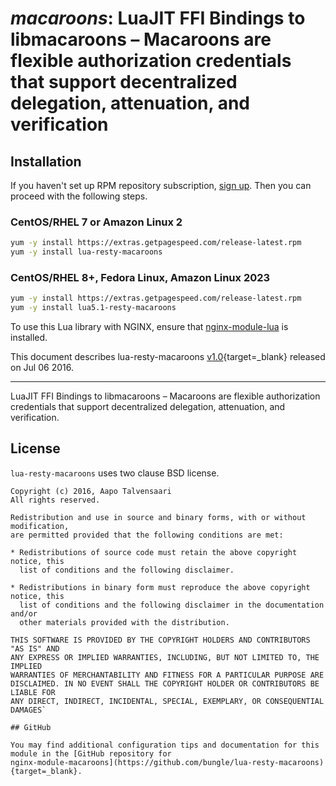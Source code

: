 # *macaroons*: LuaJIT FFI Bindings to libmacaroons – Macaroons are flexible authorization credentials that support decentralized delegation, attenuation, and verification


## Installation

If you haven't set up RPM repository subscription, [sign up](https://www.getpagespeed.com/repo-subscribe). Then you can proceed with the following steps.

### CentOS/RHEL 7 or Amazon Linux 2

```bash
yum -y install https://extras.getpagespeed.com/release-latest.rpm
yum -y install lua-resty-macaroons
```

### CentOS/RHEL 8+, Fedora Linux, Amazon Linux 2023

```bash
yum -y install https://extras.getpagespeed.com/release-latest.rpm
yum -y install lua5.1-resty-macaroons
```


To use this Lua library with NGINX, ensure that [nginx-module-lua](../modules/lua.md) is installed.

This document describes lua-resty-macaroons [v1.0](https://github.com/bungle/lua-resty-macaroons/releases/tag/v1.0){target=_blank} 
released on Jul 06 2016.
    
<hr />

LuaJIT FFI Bindings to libmacaroons – Macaroons are flexible authorization credentials that support decentralized delegation, attenuation, and verification.

## License

`lua-resty-macaroons` uses two clause BSD license.

```
Copyright (c) 2016, Aapo Talvensaari
All rights reserved.

Redistribution and use in source and binary forms, with or without modification,
are permitted provided that the following conditions are met:

* Redistributions of source code must retain the above copyright notice, this
  list of conditions and the following disclaimer.

* Redistributions in binary form must reproduce the above copyright notice, this
  list of conditions and the following disclaimer in the documentation and/or
  other materials provided with the distribution.

THIS SOFTWARE IS PROVIDED BY THE COPYRIGHT HOLDERS AND CONTRIBUTORS "AS IS" AND
ANY EXPRESS OR IMPLIED WARRANTIES, INCLUDING, BUT NOT LIMITED TO, THE IMPLIED
WARRANTIES OF MERCHANTABILITY AND FITNESS FOR A PARTICULAR PURPOSE ARE
DISCLAIMED. IN NO EVENT SHALL THE COPYRIGHT HOLDER OR CONTRIBUTORS BE LIABLE FOR
ANY DIRECT, INDIRECT, INCIDENTAL, SPECIAL, EXEMPLARY, OR CONSEQUENTIAL DAMAGES`

## GitHub

You may find additional configuration tips and documentation for this module in the [GitHub repository for 
nginx-module-macaroons](https://github.com/bungle/lua-resty-macaroons){target=_blank}.